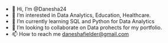 - 👋 Hi, I’m @Danesha24
- 👀 I’m interested in Data Analytics, Education, Healthcare.
- 🌱 I’m currently learning SQL and Python for Data Analytics
- 💞️ I’m looking to collaborate on Data prohects for my portfolio. 
- 📫 How to reach me daneshafielder@gmail.com

<!---
Danesha24/Danesha24 is a ✨ special ✨ repository because its `README.md` (this file) appears on your GitHub profile.
You can click the Preview link to take a look at your changes.
--->
